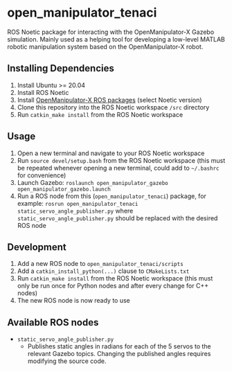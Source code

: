 # open_manipulator_tenaci

ROS Noetic package for interacting with the OpenManipulator-X Gazebo simulation.
Mainly used as a helping tool for developing a low-level MATLAB robotic manipulation system based on the OpenManipulator-X robot.

## Installing Dependencies

1. Install Ubuntu >= 20.04
2. Install ROS Noetic
3. Install [OpenManipulator-X ROS packages](https://emanual.robotis.com/docs/en/platform/openmanipulator_x/quick_start_guide/) (select Noetic version)
4. Clone this repository into the ROS Noetic workspace `/src` directory
5. Run `catkin_make install` from the ROS Noetic workspace

## Usage

1. Open a new terminal and navigate to your ROS Noetic workspace
2. Run `source devel/setup.bash` from the ROS Noetic workspace (this must be repeated whenever opening a new terminal, could add to `~/.bashrc` for convenience)
3. Launch Gazebo: `roslaunch open_manipulator_gazebo open_manipulator_gazebo.launch`
4. Run a ROS node from this (`open_manipulator_tenaci`) package, for example: `rosrun open_manipulator_tenaci static_servo_angle_publisher.py` where `static_servo_angle_publisher.py` should be replaced with the desired ROS node

## Development

1. Add a new ROS node to `open_manipulator_tenaci/scripts`
2. Add a `catkin_install_python(...)` clause to `CMakeLists.txt`
3. Run `catkin_make install` from the ROS Noetic workspace (this must only be run once for Python nodes and after every change for C++ nodes)
4. The new ROS node is now ready to use

## Available ROS nodes

- `static_servo_angle_publisher.py`
  - Publishes static angles in radians for each of the 5 servos to the relevant Gazebo topics. Changing the published angles requires modifying the source code.
